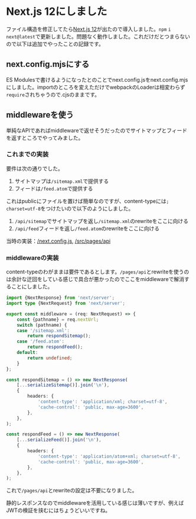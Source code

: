 # Next.js 12にしました

ファイル構造を修正してたら[Next.js 12]が出たので導入しました。`npm` `i` `next@latest`で更新しました。問題なく動作しました。これだけだとつまらないので以下は追加でやったことの記録です。

[Next.js 12]: https://nextjs.org/blog/next-12

## next.config.mjsにする

ES Modulesで書けるようになったとのことでnext.config.jsをnext.config.mjsにしました。importのところを変えただけでwebpackのLoaderは相変わらず`require`されちゃうので.cjsのままです。

## middlewareを使う

単純なAPIであればmiddlewareで返せそうだったのでサイトマップとフィードを返すところでやってみました。

### これまでの実装

要件は次の通りでした。

1. サイトマップは`/sitemap.xml`で提供する
1. フィードは`/feed.atom`で提供する

これはpublicにファイルを置けば簡単なのですが、content-typeには`; charset=utf-8`をつけたいので以下のようにしました。

1. `/api/sitemap`でサイトマップを返し`/sitemap.xml`のrewriteをここに向ける
1. `/api/feed`フィードを返し`/feed.atom`のrewriteをここに向ける

当時の実装：[/next.config.js](https://github.com/kei-ito/gojabako.zone/blob/b5627b700c6c4061577a5ad80852f8183c2b764a/next.config.js#L19-L20), [/src/pages/api](https://github.com/kei-ito/gojabako.zone/tree/b5627b700c6c4061577a5ad80852f8183c2b764a/src/pages/api)

### middlewareの実装

content-typeのわがままは要件であるとします。`/pages/api`とrewriteを使うのは余計な迂回をしている感じで具合が悪かったのでここをmiddlewareで解消することにしました。

```typescript [_middleware.ts](https://github.com/kei-ito/gojabako.zone/blob/b6916051706c2cf23b99986b35d98d4654d4114f/src/pages/_middleware.ts)
import {NextResponse} from 'next/server';
import type {NextRequest} from 'next/server';

export const middleware = (req: NextRequest) => {
    const {pathname} = req.nextUrl;
    switch (pathname) {
    case '/sitemap.xml':
        return respondSitemap();
    case '/feed.atom':
        return respondFeed();
    default:
        return undefined;
    }
};

const respondSitemap = () => new NextResponse(
    [...serializeSitemap()].join('\n'),
    {
        headers: {
            'content-type': 'application/xml; charset=utf-8',
            'cache-control': 'public, max-age=3600',
        },
    },
);

const respondFeed = () => new NextResponse(
    [...serializeFeed()].join('\n'),
    {
        headers: {
            'content-type': 'application/atom+xml; charset=utf-8',
            'cache-control': 'public, max-age=3600',
        },
    },
);
```

これで`/pages/api`とrewriteの設定は不要になりました。

静的レスポンスなのでmiddlewareを活用している感じは薄いですが、例えばJWTの検証を挟むにはちょうどいいですね。
